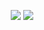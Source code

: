 <p align="center">
  <img src="https://github.com/user-attachments/assets/0e2eb4fa-1cdb-44b3-b5c5-f4dacf1905ca">
 <img src="https://github.com/user-attachments/assets/48123014-2b82-4e22-af17-7b9445aeea9d">
</p>
